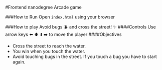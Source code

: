 #Frontend nanodegree Arcade game

###How to Run
Open `index.html` using your browser

###How to play
Avoid bugs :beetle: and cross the street! :sparkles:
####Controls
Use arrow keys :arrow_left: :arrow_up: :arrow_down: :arrow_right: to move the player
####Objectives
- Cross the street to reach the water.
- You win when you touch the water.
- Avoid touching bugs in the street. If you touch a bug you have to start again.